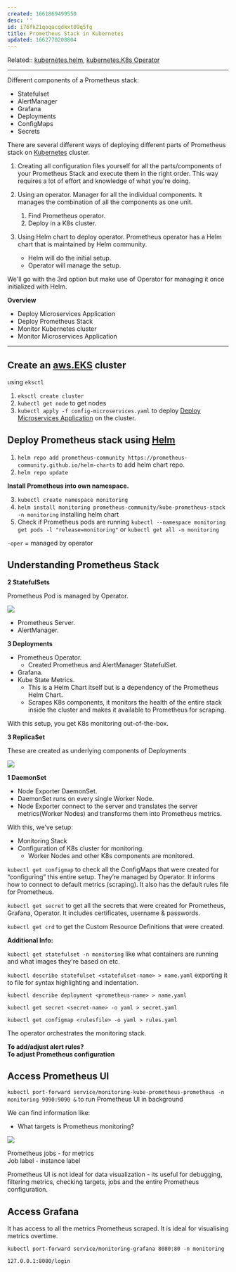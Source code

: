 ```yaml
---
created: 1661869499550
desc: ''
id: i76fk21qoqacqdkxt09q5fg
title: Prometheus Stack in Kubernetes
updated: 1662770208804
---
```

   
Related::  [kubernetes.helm](../devlog/kubernetes.helm.md), [kubernetes.K8s Operator](../devlog/kubernetes.K8s%20Operator.md)   
   
   
---   
   
Different components of a Prometheus stack:   
   
   
- Statefulset   
- AlertManager   
- Grafana   
- Deployments   
- ConfigMaps   
- Secrets   
   
There are several different ways of deploying different parts of Prometheus stack on [Kubernetes](../devlog/kubernetes.md) cluster.   
   
1. Creating all configuration files yourself for all the parts/components of your Prometheus Stack and execute them in the right order. This way requires a lot of effort and knowledge of what you're doing.   
2. Using an operator. Manager for all the individual components. It manages the combination of all the components as one unit.   
   1. Find Prometheus operator.   
   2. Deploy in a K8s cluster.   
3. Using Helm chart to deploy operator. Prometheus operator has a Helm chart that is maintained by Helm community.   
   
   - Helm will do the initial setup.   
   - Operator will manage the setup.   
   
We'll go with the 3rd option but make use of Operator for managing it once initialized with Helm.   
   
**Overview**   
   
   
- Deploy Microservices Application   
- Deploy Prometheus Stack   
- Monitor Kubernetes cluster   
- Monitor Microservices Application   
   
   
---   
   
## Create an [aws.EKS](../devlog/aws.EKS.md) cluster   
   
using `eksctl`   
   
1. `eksctl create cluster`   
2. `kubectl get node` to get nodes   
3. `kubectl apply -f config-microservices.yaml` to deploy [Deploy Microservices Application](/not_created.md) on the cluster.   
   
## Deploy Prometheus stack using [Helm](../devlog/helm.md)   
   
1. `helm repo add prometheus-community https://prometheus-community.github.io/helm-charts` to add helm chart repo.   
2. `helm repo update`   
   
**Install Prometheus into own namespace.**   
   
3. `kubectl create namespace monitoring`   
4. `helm install monitoring prometheus-community/kube-prometheus-stack -n monitoring` installing helm chart   
5. Check if Prometheus pods are running `kubectl --namespace monitoring get pods -l "release=monitoring"` or `kubectl get all -n monitoring`   
   
`-oper` = managed by operator   
   
## Understanding Prometheus Stack   
   
**2 StatefulSets**   
   
Prometheus Pod is managed by Operator.   
   
![](https://res.cloudinary.com/zubayr/image/upload/v1662235281/wiki/zj4ig2c9niuscbmndkbn.png)   
   
   
- Prometheus Server.   
- AlertManager.   
   
**3 Deployments**   
   
   
- Prometheus Operator.   
  - Created Prometheus and AlertManager StatefulSet.   
- Grafana.   
- Kube State Metrics.   
  - This is a Helm Chart itself but is a dependency of the Prometheus Helm Chart.   
  - Scrapes K8s components, it monitors the health of the entire stack inside the cluster and makes it available to Prometheus for scraping.   
   
With this setup, you get K8s monitoring out-of-the-box.   
   
**3 ReplicaSet**   
   
These are created as underlying components of Deployments   
   
![](https://res.cloudinary.com/zubayr/image/upload/v1662235320/wiki/kkbx0mm5u6bc3skpflyv.png)   
   
**1 DaemonSet**   
   
   
- Node Exporter DaemonSet.   
- DaemonSet runs on every single Worker Node.   
- Node Exporter connect to the server and translates the server metrics(Worker Nodes) and transforms them into Prometheus metrics.   
   
With this, we’ve setup:   
   
   
- Monitoring Stack   
- Configuration of K8s cluster for monitoring.   
  - Worker Nodes and other K8s components are monitored.   
   
`kubectl get configmap` to check all the ConfigMaps that were created for “configuring” this entire setup. They’re managed by Operator. It informs how to connect to default metrics (scraping). It also has the default rules file for Prometheus.   
   
`kubectl get secret` to get all the secrets that were created for Prometheus, Grafana, Operator. It includes certificates, username & passwords.   
   
`kubectl get crd` to get the Custom Resource Definitions that were created.   
   
**Additional Info:**   
   
`kubectl get statefulset -n monitoring` like what containers are running and what images they're based on etc.   
   
`kubectl describe statefulset <statefulset-name> > name.yaml` exporting it to file for syntax highlighting and indentation.   
   
`kubectl describe deployment <prometheus-name> > name.yaml`   
   
`kubectl get secret <secret-name> -o yaml > secret.yaml`   
   
`kubectl get configmap <rulesfile> -o yaml > rules.yaml`   
   
The operator orchestrates the monitoring stack.   
   
**To add/adjust alert rules?**   
**To adjust Prometheus configuration**   
   
## Access Prometheus UI   
   
`kubectl port-forward service/monitoring-kube-prometheus-prometheus -n monitoring 9090:9090 &` to run Prometheus UI in background   
   
We can find information like:   
   
   
- What targets is Prometheus monitoring?   
   
![](https://res.cloudinary.com/zubayr/image/upload/v1662768947/wiki/manks4t1kghxt8rdv51m.png)   
   
Prometheus jobs - for metrics   
Job label - instance label   
   
Prometheus UI is not ideal for data visualization - its useful for debugging, filtering metrics, checking targets, jobs and the entire Prometheus configuration.   
   
## Access Grafana   
   
It has access to all the metrics Prometheus scraped. It is ideal for visualising metrics overtime.   
   
`kubectl port-forward service/monitoring-grafana 8080:80 -n monitoring`   
   
`127.0.0.1:8080/login`